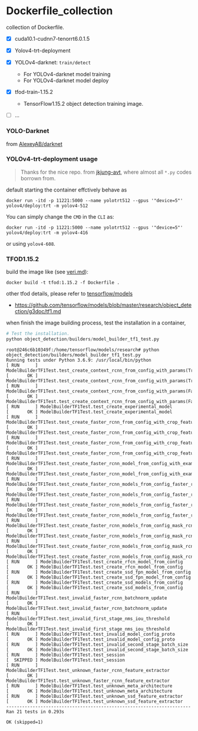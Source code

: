 # Dockerfile_collection
collection of Dockerfile.



- [x]  cuda10.1-cudnn7-tenorrt6.0.1.5
- [x] Yolov4-trt-deployment
- [x] YOLOv4-darknet: `train/detect`
  - For YOLOv4-darknet model training
  - For YOLOv4-darknet model deploy
- [x] tfod-train-1.15.2
  - TensorFlow1.15.2 object detection training image.
- [ ] ...



### YOLO-Darknet

from [AlexeyAB/darknet](https://github.com/AlexeyAB/darknet)

### YOLOv4-trt-deployment usage
> Thanks for the nice repo. from [jkjung-avt](https://github.com/jkjung-avt/tensorrt_demos), where almost all `*.py` codes borrown from.


default starting the container effctively behave as
```shell
docker run -itd -p 11221:5000 --name yolotrt512 --gpus '"device=5"' yolov4/deploy:trt -m yolov4-512
```

You can simply change the `CMD` in the `CLI` as:

```shell
docker run -itd -p 11221:5000 --name yolotrt512 --gpus '"device=5"' yolov4/deploy:trt -m yolov4-416
```

or using `yolov4-608`.

### TFOD1.15.2

build the image like (see [veri.md](tfod1.15.2/veri.md)):

```shell
docker build -t tfod:1.15.2 -f Dockerfile .
```

other tfod details, please refer to [tensorflow/models](https://github.com/tensorflow/models/tree/master/research/object_detection)

- https://github.com/tensorflow/models/blob/master/research/object_detection/g3doc/tf1.md

when finish the image building process,  test the installation in a container,

```python
# Test the installation.
python object_detection/builders/model_builder_tf1_test.py
```

```shell
root@246c6b10349f:/home/tensorflow/models/research# python object_detection/builders/model_builder_tf1_test.py
Running tests under Python 3.6.9: /usr/local/bin/python
[ RUN      ] ModelBuilderTF1Test.test_create_context_rcnn_from_config_with_params(True)
[       OK ] ModelBuilderTF1Test.test_create_context_rcnn_from_config_with_params(True)
[ RUN      ] ModelBuilderTF1Test.test_create_context_rcnn_from_config_with_params(False)
[       OK ] ModelBuilderTF1Test.test_create_context_rcnn_from_config_with_params(False)
[ RUN      ] ModelBuilderTF1Test.test_create_experimental_model
[       OK ] ModelBuilderTF1Test.test_create_experimental_model
[ RUN      ] ModelBuilderTF1Test.test_create_faster_rcnn_from_config_with_crop_feature(True)
[       OK ] ModelBuilderTF1Test.test_create_faster_rcnn_from_config_with_crop_feature(True)
[ RUN      ] ModelBuilderTF1Test.test_create_faster_rcnn_from_config_with_crop_feature(False)
[       OK ] ModelBuilderTF1Test.test_create_faster_rcnn_from_config_with_crop_feature(False)
[ RUN      ] ModelBuilderTF1Test.test_create_faster_rcnn_model_from_config_with_example_miner
[       OK ] ModelBuilderTF1Test.test_create_faster_rcnn_model_from_config_with_example_miner
[ RUN      ] ModelBuilderTF1Test.test_create_faster_rcnn_models_from_config_faster_rcnn_with_matmul
[       OK ] ModelBuilderTF1Test.test_create_faster_rcnn_models_from_config_faster_rcnn_with_matmul
[ RUN      ] ModelBuilderTF1Test.test_create_faster_rcnn_models_from_config_faster_rcnn_without_matmul
[       OK ] ModelBuilderTF1Test.test_create_faster_rcnn_models_from_config_faster_rcnn_without_matmul
[ RUN      ] ModelBuilderTF1Test.test_create_faster_rcnn_models_from_config_mask_rcnn_with_matmul
[       OK ] ModelBuilderTF1Test.test_create_faster_rcnn_models_from_config_mask_rcnn_with_matmul
[ RUN      ] ModelBuilderTF1Test.test_create_faster_rcnn_models_from_config_mask_rcnn_without_matmul
[       OK ] ModelBuilderTF1Test.test_create_faster_rcnn_models_from_config_mask_rcnn_without_matmul
[ RUN      ] ModelBuilderTF1Test.test_create_rfcn_model_from_config
[       OK ] ModelBuilderTF1Test.test_create_rfcn_model_from_config
[ RUN      ] ModelBuilderTF1Test.test_create_ssd_fpn_model_from_config
[       OK ] ModelBuilderTF1Test.test_create_ssd_fpn_model_from_config
[ RUN      ] ModelBuilderTF1Test.test_create_ssd_models_from_config
[       OK ] ModelBuilderTF1Test.test_create_ssd_models_from_config
[ RUN      ] ModelBuilderTF1Test.test_invalid_faster_rcnn_batchnorm_update
[       OK ] ModelBuilderTF1Test.test_invalid_faster_rcnn_batchnorm_update
[ RUN      ] ModelBuilderTF1Test.test_invalid_first_stage_nms_iou_threshold
[       OK ] ModelBuilderTF1Test.test_invalid_first_stage_nms_iou_threshold
[ RUN      ] ModelBuilderTF1Test.test_invalid_model_config_proto
[       OK ] ModelBuilderTF1Test.test_invalid_model_config_proto
[ RUN      ] ModelBuilderTF1Test.test_invalid_second_stage_batch_size
[       OK ] ModelBuilderTF1Test.test_invalid_second_stage_batch_size
[ RUN      ] ModelBuilderTF1Test.test_session
[  SKIPPED ] ModelBuilderTF1Test.test_session
[ RUN      ] ModelBuilderTF1Test.test_unknown_faster_rcnn_feature_extractor
[       OK ] ModelBuilderTF1Test.test_unknown_faster_rcnn_feature_extractor
[ RUN      ] ModelBuilderTF1Test.test_unknown_meta_architecture
[       OK ] ModelBuilderTF1Test.test_unknown_meta_architecture
[ RUN      ] ModelBuilderTF1Test.test_unknown_ssd_feature_extractor
[       OK ] ModelBuilderTF1Test.test_unknown_ssd_feature_extractor
----------------------------------------------------------------------
Ran 21 tests in 0.293s

OK (skipped=1)
```



